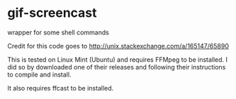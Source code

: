 # gif-screencast
wrapper for some shell commands

Credit for this code goes to http://unix.stackexchange.com/a/165147/65890

This is tested on Linux Mint (Ubuntu) and requires FFMpeg to be installed. I did so by downloaded one of their releases and following their instructions to compile and install.

It also requires ffcast to be installed.

